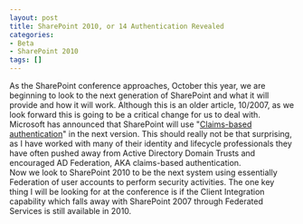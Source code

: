 ```yaml
---
layout: post
title: SharePoint 2010, or 14 Authentication Revealed
categories:
- Beta
- SharePoint 2010
tags: []
---
```

As the SharePoint conference approaches, October this year, we are beginning to look to the next generation of SharePoint and what it will provide and how it will work. Although this is an older article, 10/2007, as we look forward this is going to be a critical change for us to deal with. Microsoft has announced that SharePoint will use "[Claims-based authentication](http://www.networkworld.com/news/2007/101607-microsoft-switching-sharepoint.html)" in the next version. This should really not be that surprising, as I have worked with many of their identity and lifecycle professionals they have often pushed away from Active Directory Domain Trusts and encouraged AD Federation, AKA claims-based authentication.  
Now we look to SharePoint 2010 to be the next system using essentially Federation of user accounts to perform security activities. The one key thing I will be looking for at the conference is if the Client Integration capability which falls away with SharePoint 2007 through Federated Services is still available in 2010.


